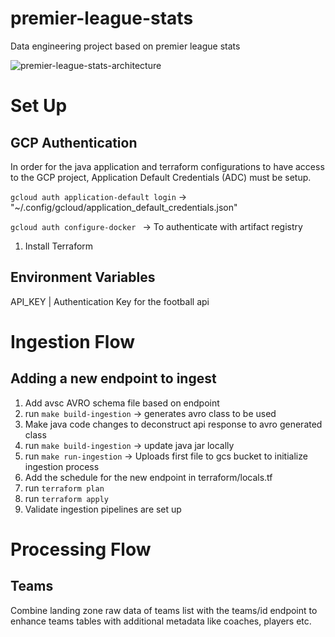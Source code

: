 # premier-league-stats

Data engineering project based on premier league stats

![premier-league-stats-architecture](https://github.com/user-attachments/assets/84c87b2e-c2cb-46b3-8201-e0af729e0003)

# Set Up

## GCP Authentication

In order for the java application and terraform configurations to have access to the GCP project,
Application Default Credentials (ADC) must be setup.

``gcloud auth application-default login`` -> "~/.config/gcloud/application_default_credentials.json"

``gcloud auth configure-docker `` -> To authenticate with artifact registry

1. Install Terraform

## Environment Variables

API_KEY | Authentication Key for the football api

# Ingestion Flow

## Adding a new endpoint to ingest

1. Add avsc AVRO schema file based on endpoint
2. run ``make build-ingestion`` -> generates avro class to be used
3. Make java code changes to deconstruct api response to avro generated class
4. run ``make build-ingestion`` -> update java jar locally
5. run ``make run-ingestion`` -> Uploads first file to gcs bucket to initialize ingestion process
6. Add the schedule for the new endpoint in terraform/locals.tf
7. run ``terraform plan``
8. run ``terraform apply``
9. Validate ingestion pipelines are set up

# Processing Flow

## Teams

Combine landing zone raw data of teams list with the teams/id endpoint to enhance teams tables with additional metadata
like coaches, players etc.
